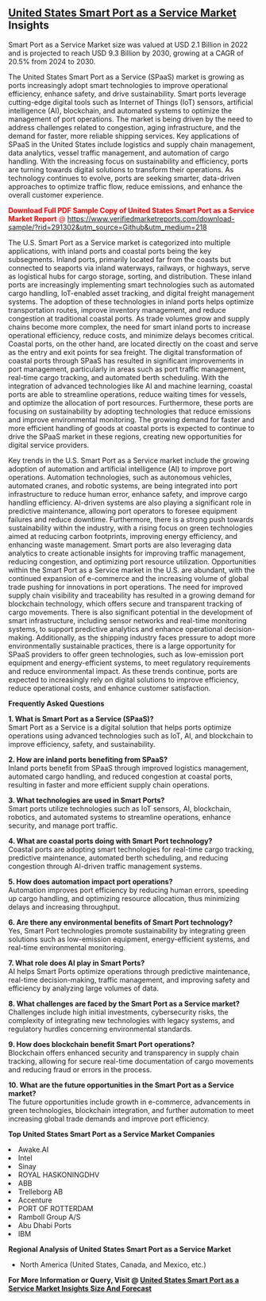 <h2><a href="https://www.verifiedmarketreports.com/download-sample/?rid=291302&amp;utm_source=Github&amp;utm_medium=218" target="_blank">United States Smart Port as a Service Market</a> Insights</h2><p>Smart Port as a Service Market size was valued at USD 2.1 Billion in 2022 and is projected to reach USD 9.3 Billion by 2030, growing at a CAGR of 20.5% from 2024 to 2030.</p><p> <p>The United States Smart Port as a Service (SPaaS) market is growing as ports increasingly adopt smart technologies to improve operational efficiency, enhance safety, and drive sustainability. Smart ports leverage cutting-edge digital tools such as Internet of Things (IoT) sensors, artificial intelligence (AI), blockchain, and automated systems to optimize the management of port operations. The market is being driven by the need to address challenges related to congestion, aging infrastructure, and the demand for faster, more reliable shipping services. Key applications of SPaaS in the United States include logistics and supply chain management, data analytics, vessel traffic management, and automation of cargo handling. With the increasing focus on sustainability and efficiency, ports are turning towards digital solutions to transform their operations. As technology continues to evolve, ports are seeking smarter, data-driven approaches to optimize traffic flow, reduce emissions, and enhance the overall customer experience. <p><span class=""><span style="color: #ff0000;"><strong>Download Full PDF Sample Copy of United States Smart Port as a Service Market Report</strong> @ </span><a href="https://www.verifiedmarketreports.com/download-sample/?rid=291302&amp;utm_source=Github&amp;utm_medium=218" target="_blank">https://www.verifiedmarketreports.com/download-sample/?rid=291302&amp;utm_source=Github&amp;utm_medium=218</a></span></p></p> <p>The U.S. Smart Port as a Service market is categorized into multiple applications, with inland ports and coastal ports being the key subsegments. Inland ports, primarily located far from the coasts but connected to seaports via inland waterways, railways, or highways, serve as logistical hubs for cargo storage, sorting, and distribution. These inland ports are increasingly implementing smart technologies such as automated cargo handling, IoT-enabled asset tracking, and digital freight management systems. The adoption of these technologies in inland ports helps optimize transportation routes, improve inventory management, and reduce congestion at traditional coastal ports. As trade volumes grow and supply chains become more complex, the need for smart inland ports to increase operational efficiency, reduce costs, and minimize delays becomes critical. Coastal ports, on the other hand, are located directly on the coast and serve as the entry and exit points for sea freight. The digital transformation of coastal ports through SPaaS has resulted in significant improvements in port management, particularly in areas such as port traffic management, real-time cargo tracking, and automated berth scheduling. With the integration of advanced technologies like AI and machine learning, coastal ports are able to streamline operations, reduce waiting times for vessels, and optimize the allocation of port resources. Furthermore, these ports are focusing on sustainability by adopting technologies that reduce emissions and improve environmental monitoring. The growing demand for faster and more efficient handling of goods at coastal ports is expected to continue to drive the SPaaS market in these regions, creating new opportunities for digital service providers. <p>Key trends in the U.S. Smart Port as a Service market include the growing adoption of automation and artificial intelligence (AI) to improve port operations. Automation technologies, such as autonomous vehicles, automated cranes, and robotic systems, are being integrated into port infrastructure to reduce human error, enhance safety, and improve cargo handling efficiency. AI-driven systems are also playing a significant role in predictive maintenance, allowing port operators to foresee equipment failures and reduce downtime. Furthermore, there is a strong push towards sustainability within the industry, with a rising focus on green technologies aimed at reducing carbon footprints, improving energy efficiency, and enhancing waste management. Smart ports are also leveraging data analytics to create actionable insights for improving traffic management, reducing congestion, and optimizing port resource utilization. Opportunities within the Smart Port as a Service market in the U.S. are abundant, with the continued expansion of e-commerce and the increasing volume of global trade pushing for innovations in port operations. The need for improved supply chain visibility and traceability has resulted in a growing demand for blockchain technology, which offers secure and transparent tracking of cargo movements. There is also significant potential in the development of smart infrastructure, including sensor networks and real-time monitoring systems, to support predictive analytics and enhance operational decision-making. Additionally, as the shipping industry faces pressure to adopt more environmentally sustainable practices, there is a large opportunity for SPaaS providers to offer green technologies, such as low-emission port equipment and energy-efficient systems, to meet regulatory requirements and reduce environmental impact. As these trends continue, ports are expected to increasingly rely on digital solutions to improve efficiency, reduce operational costs, and enhance customer satisfaction. <p><b>Frequently Asked Questions</b></p> <p><b>1. What is Smart Port as a Service (SPaaS)?</b><br>Smart Port as a Service is a digital solution that helps ports optimize operations using advanced technologies such as IoT, AI, and blockchain to improve efficiency, safety, and sustainability.</p> <p><b>2. How are inland ports benefiting from SPaaS?</b><br>Inland ports benefit from SPaaS through improved logistics management, automated cargo handling, and reduced congestion at coastal ports, resulting in faster and more efficient supply chain operations.</p> <p><b>3. What technologies are used in Smart Ports?</b><br>Smart ports utilize technologies such as IoT sensors, AI, blockchain, robotics, and automated systems to streamline operations, enhance security, and manage port traffic.</p> <p><b>4. What are coastal ports doing with Smart Port technology?</b><br>Coastal ports are adopting smart technologies for real-time cargo tracking, predictive maintenance, automated berth scheduling, and reducing congestion through AI-driven traffic management systems.</p> <p><b>5. How does automation impact port operations?</b><br>Automation improves port efficiency by reducing human errors, speeding up cargo handling, and optimizing resource allocation, thus minimizing delays and increasing throughput.</p> <p><b>6. Are there any environmental benefits of Smart Port technology?</b><br>Yes, Smart Port technologies promote sustainability by integrating green solutions such as low-emission equipment, energy-efficient systems, and real-time environmental monitoring.</p> <p><b>7. What role does AI play in Smart Ports?</b><br>AI helps Smart Ports optimize operations through predictive maintenance, real-time decision-making, traffic management, and improving safety and efficiency by analyzing large volumes of data.</p> <p><b>8. What challenges are faced by the Smart Port as a Service market?</b><br>Challenges include high initial investments, cybersecurity risks, the complexity of integrating new technologies with legacy systems, and regulatory hurdles concerning environmental standards.</p> <p><b>9. How does blockchain benefit Smart Port operations?</b><br>Blockchain offers enhanced security and transparency in supply chain tracking, allowing for secure real-time documentation of cargo movements and reducing fraud or errors in the process.</p> <p><b>10. What are the future opportunities in the Smart Port as a Service market?</b><br>The future opportunities include growth in e-commerce, advancements in green technologies, blockchain integration, and further automation to meet increasing global trade demands and improve port efficiency.</p> </p><p><strong>Top United States Smart Port as a Service Market Companies</strong></p><div data-test-id=""><p><li>Awake.AI</li><li> Intel</li><li> Sinay</li><li> ROYAL HASKONINGDHV</li><li> ABB</li><li> Trelleborg AB</li><li> Accenture</li><li> PORT OF ROTTERDAM</li><li> Ramboll Group A/S</li><li> Abu Dhabi Ports</li><li> IBM</li></p><div><strong>Regional Analysis of&nbsp;United States Smart Port as a Service Market</strong></div><ul><li dir="ltr"><p dir="ltr">North America&nbsp;(United States, Canada, and Mexico, etc.)</p></li></ul><p><strong>For More Information or Query, Visit @&nbsp;</strong><strong><a href="https://www.verifiedmarketreports.com/product/smart-port-as-a-service-market/?utm_source=Github&amp;utm_medium=218" target="_blank">United States Smart Port as a Service Market Insights Size And Forecast</a></strong></p></div>
